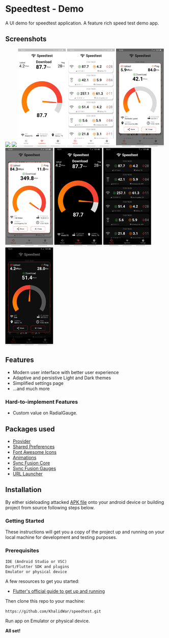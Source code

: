 
# Speedtest - Demo

A UI demo for speedtest application. A feature rich speed test demo app.

## Screenshots
<img src="assets/readme/speedtest_light.gif" width="150"> <img src="assets/readme/speedtest_dark.gif" width="150">
<img src="https://github.com/KhalidWar/speedtest/blob/master/assets/readme/speedtest_light.jpg" width="150"> <img src="https://github.com/KhalidWar/speedtest/blob/master/assets/readme/history_tab_light.jpg" width="150"> <img src="https://github.com/KhalidWar/speedtest/blob/master/assets/readme/history_dialog_half_light.jpg" width="150"> <img src="https://github.com/KhalidWar/speedtest/blob/master/assets/readme/hisotry_dialog_full_light.jpg" width="150"> <img src="https://github.com/KhalidWar/speedtest/blob/master/assets/readme/speedtest_dark.jpg" width="150"> <img src="https://github.com/KhalidWar/speedtest/blob/master/assets/readme/history_tab_dark.jpg" width="150"> <img src="https://github.com/KhalidWar/speedtest/blob/master/assets/readme/history_dialog_half_dark.jpg" width="150"> 


## Features
- Modern user interface with better user experience
- Adaptive and persistive Light and Dark themes
- Simplified settings page
- ...and much more

### Hard-to-implement Features
- Custom value on RadialGauge.


## Packages used
- [Provider](https://pub.dev/packages/provider)
- [Shared Preferences](https://pub.dev/packages/shared_preferences)
- [Font Awesome Icons](https://pub.dev/packages/font_awesome_flutter)
- [Animations](https://pub.dev/packages/animations)
- [Sync Fusion Core](https://pub.dev/packages/syncfusion_flutter_core)
- [Sync Fusion Gauges](https://pub.dev/packages/syncfusion_flutter_gauges)
- [URL Launcher](https://pub.dev/packages/url_launcher)


## Installation
By either sideloading attacked [APK file](https://github.com/KhalidWar/speedtest/releases) onto your android device or building project from source following steps below.

### Getting Started
These instructions will get you a copy of the project up and running on your local machine for development and testing purposes.

### Prerequisites
```
IDE (Android Studio or VSC)
Dart/Flutter SDK and plugins
Emulator or physical device
```

A few resources to get you started:
- [Flutter's official guide to get up and running](https://flutter.dev/docs/get-started/install)

Then clone this repo to your machine:

`https://github.com/KhalidWar/speedtest.git`

Run app on Emulator or physical device.

**All set!**
